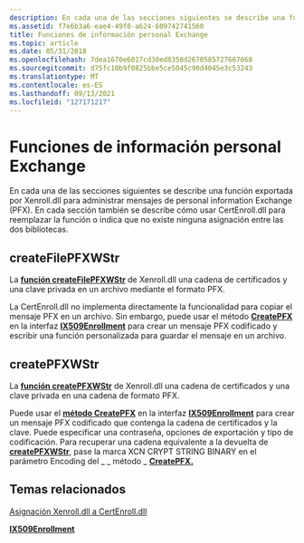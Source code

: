 ```yaml
---
description: En cada una de las secciones siguientes se describe una función exportada por Xenroll.dll para administrar mensajes de personal information Exchange (PFX).
ms.assetid: f7e6b3a6-eae4-49f8-a624-609742741560
title: Funciones de información personal Exchange
ms.topic: article
ms.date: 05/31/2018
ms.openlocfilehash: 7dea1670e6017cd30ed8358d2670585727667068
ms.sourcegitcommit: d75fc10b9f0825bbe5ce5045c90d4045e3c53243
ms.translationtype: MT
ms.contentlocale: es-ES
ms.lasthandoff: 09/13/2021
ms.locfileid: "127171217"
---
```

# <a name="personal-information-exchange-functions"></a>Funciones de información personal Exchange

En cada una de las secciones siguientes se describe una función exportada por Xenroll.dll para administrar mensajes de personal information Exchange (PFX). En cada sección también se describe cómo usar CertEnroll.dll para reemplazar la función o indica que no existe ninguna asignación entre las dos bibliotecas.

## <a name="createfilepfxwstr"></a>createFilePFXWStr

La [**función createFilePFXWStr**](/windows/desktop/api/xenroll/nf-xenroll-ienroll4-createfilepfxwstr) de Xenroll.dll una cadena [](/windows/desktop/SecGloss/p-gly) de certificados y una clave privada en un archivo mediante el formato PFX.

La CertEnroll.dll no implementa directamente la funcionalidad para copiar el mensaje PFX en un archivo. Sin embargo, puede usar el método [**CreatePFX**](/windows/desktop/api/CertEnroll/nf-certenroll-ix509enrollment-createpfx) en la interfaz [**IX509Enrollment**](/windows/desktop/api/CertEnroll/nn-certenroll-ix509enrollment) para crear un mensaje PFX codificado y escribir una función personalizada para guardar el mensaje en un archivo.

## <a name="createpfxwstr"></a>createPFXWStr

La [**función createPFXWStr**](/windows/desktop/api/xenroll/nf-xenroll-ienroll4-createpfxwstr) de Xenroll.dll una cadena de certificados y una clave privada en una cadena de formato PFX.

Puede usar el [**método CreatePFX**](/windows/desktop/api/CertEnroll/nf-certenroll-ix509enrollment-createpfx) en la interfaz [**IX509Enrollment**](/windows/desktop/api/CertEnroll/nn-certenroll-ix509enrollment) para crear un mensaje PFX codificado que contenga la cadena de certificados y la clave. Puede especificar una contraseña, opciones de exportación y tipo de codificación. Para recuperar una cadena equivalente a la devuelta de [**createPFXWStr**](/windows/desktop/api/xenroll/nf-xenroll-ienroll4-createpfxwstr), pase la marca XCN CRYPT STRING BINARY en el parámetro Encoding del \_ \_ método \_ [**CreatePFX.**](/windows/desktop/api/CertEnroll/nf-certenroll-ix509enrollment-createpfx) 

## <a name="related-topics"></a>Temas relacionados

<dl> <dt>

[Asignación Xenroll.dll a CertEnroll.dll](mapping-xenroll-dll-to-certenroll-dll.md)
</dt> <dt>

[**IX509Enrollment**](/windows/desktop/api/CertEnroll/nn-certenroll-ix509enrollment)
</dt> </dl>

 

 
